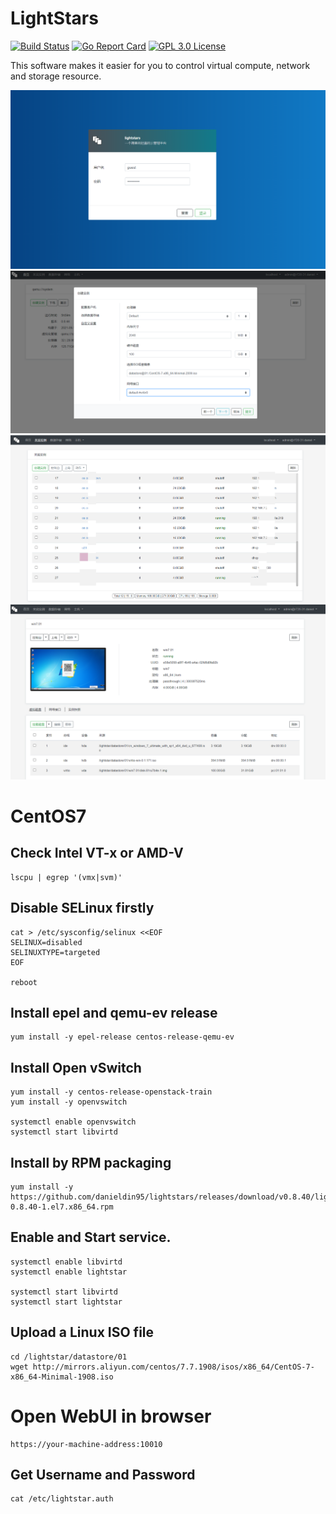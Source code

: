# LightStars
[![Build Status](https://travis-ci.org/danieldin95/lightstar.svg?branch=master)](https://travis-ci.org/danieldin95/lightstar)
[![Go Report Card](https://goreportcard.com/badge/github.com/danieldin95/lightstar)](https://goreportcard.com/report/danieldin95/lightstar)
[![GPL 3.0 License](https://img.shields.io/badge/License-GPL%203.0-blue.svg)](LICENSE)

This software makes it easier for you to control virtual compute, network and storage resource.

![login](misc/images/login.png "Login LightStars")
![newvm](misc/images/newvm.png "Create a Virtual Machine")
![listvms](misc/images/listvms.png "List Virtual Machines")
![showvm](misc/images/showvm.png "Show Virtual Machine")

# CentOS7

## Check Intel VT-x or AMD-V

    lscpu | egrep '(vmx|svm)'

## Disable SELinux firstly

    cat > /etc/sysconfig/selinux <<EOF
    SELINUX=disabled
    SELINUXTYPE=targeted
    EOF
    
    reboot

## Install epel and qemu-ev release

    yum install -y epel-release centos-release-qemu-ev

## Install Open vSwitch

    yum install -y centos-release-openstack-train
    yum install -y openvswitch

    systemctl enable openvswitch
    systemctl start libvirtd

## Install by RPM packaging

    yum install -y https://github.com/danieldin95/lightstars/releases/download/v0.8.40/lightstar-0.8.40-1.el7.x86_64.rpm

## Enable and Start service.

    systemctl enable libvirtd
    systemctl enable lightstar

    systemctl start libvirtd
    systemctl start lightstar

## Upload a Linux ISO file

    cd /lightstar/datastore/01
    wget http://mirrors.aliyun.com/centos/7.7.1908/isos/x86_64/CentOS-7-x86_64-Minimal-1908.iso

# Open WebUI in browser

    https://your-machine-address:10010

## Get Username and Password

    cat /etc/lightstar.auth
